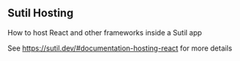 ## Sutil Hosting

How to host React and other frameworks inside a Sutil app

See https://sutil.dev/#documentation-hosting-react for more details
